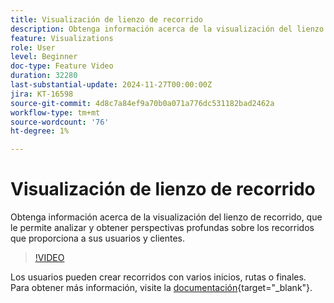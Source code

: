 ```yaml
---
title: Visualización de lienzo de recorrido
description: Obtenga información acerca de la visualización del lienzo de recorrido, que le permite analizar y obtener perspectivas profundas sobre los recorridos que proporciona a sus usuarios y clientes.
feature: Visualizations
role: User
level: Beginner
doc-type: Feature Video
duration: 32280
last-substantial-update: 2024-11-27T00:00:00Z
jira: KT-16598
source-git-commit: 4d8c7a84ef9a70b0a071a776dc531182bad2462a
workflow-type: tm+mt
source-wordcount: '76'
ht-degree: 1%

---
```



# Visualización de lienzo de recorrido

Obtenga información acerca de la visualización del lienzo de recorrido, que le permite analizar y obtener perspectivas profundas sobre los recorridos que proporciona a sus usuarios y clientes.

>[!VIDEO](https://video.tv.adobe.com/v/3440602/?learn=on)

Los usuarios pueden crear recorridos con varios inicios, rutas o finales. Para obtener más información, visite la [documentación](https://experienceleague.adobe.com/es/docs/analytics-platform/using/cja-workspace/visualizations/journey-canvas/journey-canvas){target="_blank"}.